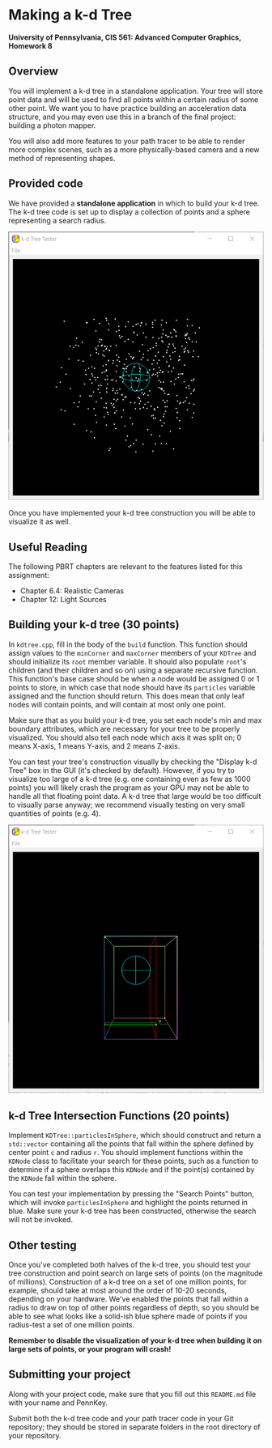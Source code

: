 Making a k-d Tree
======================

**University of Pennsylvania, CIS 561: Advanced Computer Graphics, Homework 8**

Overview
------------
You will implement a k-d tree in a standalone application. Your tree will store
point data and will be used to find all points within a certain radius of some
other point. We want you to have practice building an acceleration data structure,
and you may even use this in a branch of the final project: building a photon mapper.

You will also add more features to your path tracer to be able to render more
complex scenes, such as a more physically-based camera and a new method of
representing shapes.

Provided code
------
We have provided a __standalone application__ in which to build your k-d tree.
The k-d tree code is set up to display a collection of points and a sphere
representing a search radius.

![](pointVis.png)

Once you have implemented your k-d tree construction you will be able to
visualize it as well.


Useful Reading
---------
The following PBRT chapters are relevant to the features listed for this
assignment:
* Chapter 6.4: Realistic Cameras
* Chapter 12: Light Sources


Building your k-d tree (30 points)
-----------
In `kdtree.cpp`, fill in the body of the `build` function. This function should
assign values to the `minCorner` and `maxCorner` members of your `KDTree` and
should initialize its `root` member variable. It should also populate `root`'s
children (and their children and so on) using a separate recursive function.
This function's base case should be when a node would be assigned 0 or 1 points
to store, in which case that node should have its `particles` variable assigned
and the function should return. This does mean that only leaf nodes will contain
points, and will contain at most only one point.

Make sure that as you build your k-d tree, you set each node's min and max
boundary attributes, which are necessary for your tree to be properly visualized. You should also tell each node which axis it was split on;
0 means X-axis, 1 means Y-axis, and 2 means Z-axis.

You can test your tree's construction visually by checking the "Display k-d Tree"
box in the GUI (it's checked by default). However, if you try to visualize too
large of a k-d tree (e.g. one containing even as few as 1000 points) you will
likely crash the program as your GPU may not be able to handle all that floating
point data. A k-d tree that large would be too difficult to visually parse
anyway; we recommend visually testing on very small quantities of points (e.g.
4).

![](kdVis.png)

k-d Tree Intersection Functions (20 points)
-------
Implement `KDTree::particlesInSphere`, which should construct and return a
`std::vector` containing all the points that fall within the sphere defined by
center point `c` and radius `r`. You should implement functions within the
`KDNode` class to facilitate your search for these points, such as a function to
determine if a sphere overlaps this `KDNode` and if the point(s) contained by
the `KDNode` fall within the sphere.

You can test your implementation by pressing the "Search Points" button,
which will invoke `particlesInSphere` and highlight the points returned in
blue. Make sure your k-d tree has been constructed, otherwise the search will
not be invoked.

Other testing
---------
Once you've completed both halves of the k-d tree, you should test your
tree construction and point search on large sets of points (on the magnitude
of millions). Construction of a k-d tree on a set of one million points, for
example, should take at most around the order of 10-20 seconds, depending on
your hardware. We've enabled the points that fall within a radius to draw on top
of other points regardless of depth, so you should be able to see what looks
like a solid-ish blue sphere made of points if you radius-test a set of one
million points.

__Remember to disable the visualization of your k-d tree when building it on
large sets of points, or your program will crash!__


Submitting your project
--------------
Along with your project code, make sure that you fill out this `README.md` file
with your name and PennKey.

Submit both the k-d tree code and your path tracer code in your Git repository;
they should be stored in separate folders in the root directory of your repository.
